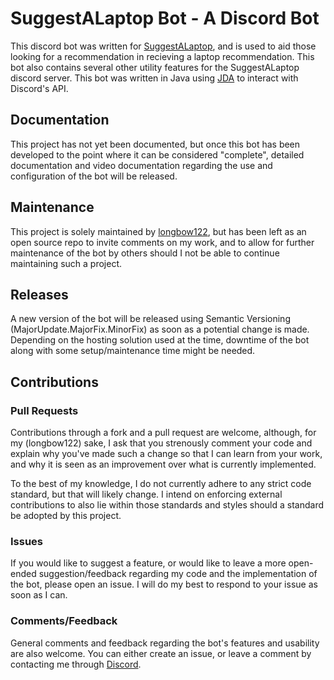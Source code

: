 # SuggestALaptop Bot - A Discord Bot
This discord bot was written for [SuggestALaptop](https://discord.gg/r9R7T4Qg5A), and is used to aid those looking for a recommendation
in recieving a laptop recommendation. This bot also contains several other utility features for the SuggestALaptop discord server.
This bot was written in Java using [JDA](https://github.com/discord-jda/JDA) to interact with Discord's API.

## Documentation
This project has not yet been documented, but once this bot has been developed to the point where it can be considered "complete",
detailed documentation and video documentation regarding the use and configuration of the bot will be released.

## Maintenance
This project is solely maintained by [longbow122](https://github.com/longbow122), but has been left as an open source repo
to invite comments on my work, and to allow for further maintenance of the bot by others should I not be able to continue
maintaining such a project.

## Releases
A new version of the bot will be released using Semantic Versioning (MajorUpdate.MajorFix.MinorFix) as soon as a potential 
change is made. Depending on the hosting solution used at the time, downtime of the bot along with some setup/maintenance time
might be needed.

## Contributions
### Pull Requests
Contributions through a fork and a pull request are welcome, although, for my (longbow122) sake, I ask that you strenously
comment your code and explain why you've made such a change so that I can learn from your work, and why it is seen as 
an improvement over what is currently implemented.

To the best of my knowledge, I do not currently adhere to any strict code standard, but that will likely change. I intend
on enforcing external contributions to also lie within those standards and styles should a standard be adopted by this 
project.

### Issues
If you would like to suggest a feature, or would like to leave a more open-ended suggestion/feedback regarding my code 
and the implementation of the bot, please open an issue. I will do my best to respond to your issue as soon as I can.

### Comments/Feedback
General comments and feedback regarding the bot's features and usability are also welcome. You can either create an issue,
or leave a comment by contacting me through [Discord](https://discord.gg/r9R7T4Qg5A).